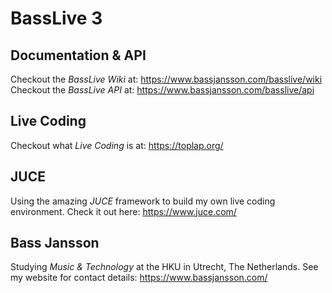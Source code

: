 # BassLive 3

## Documentation & API

Checkout the *BassLive Wiki* at: https://www.bassjansson.com/basslive/wiki
Checkout the *BassLive API* at: https://www.bassjansson.com/basslive/api

## Live Coding

Checkout what *Live Coding* is at: https://toplap.org/

## JUCE

Using the amazing *JUCE* framework to build my own live coding environment.
Check it out here: https://www.juce.com/

## Bass Jansson

Studying *Music & Technology* at the HKU in Utrecht, The Netherlands.
See my website for contact details: https://www.bassjansson.com/